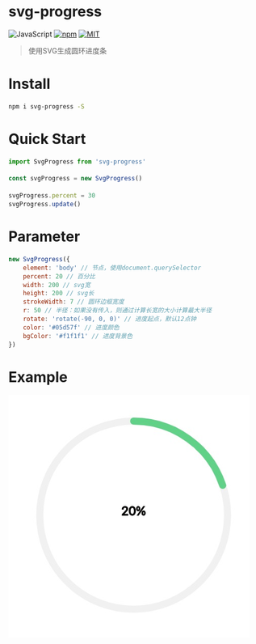 # svg-progress
![JavaScript](https://img.shields.io/badge/language-JavaScript-f1e05a.svg)
[![npm](https://img.shields.io/badge/npm-v0.0.3-519dd9.svg)](https://www.npmjs.com/package/svg-progress)
[![MIT](https://img.shields.io/badge/license-MIT-yellow.svg)](https://github.com/sdyk-jym/svg-progress/blob/master/LICENSE)
>使用SVG生成圆环进度条
# Install
```bash
npm i svg-progress -S
```
# Quick Start
```javascript
import SvgProgress from 'svg-progress'

const svgProgress = new SvgProgress()

svgProgress.percent = 30
svgProgress.update()
```
# Parameter
```javascript
new SvgProgress({
    element: 'body' // 节点，使用document.querySelector
    percent: 20 // 百分比
    width: 200 // svg宽
    height: 200 // svg长
    strokeWidth: 7 // 圆环边框宽度
    r: 50 // 半径：如果没有传入，则通过计算长宽的大小计算最大半径
    rotate: 'rotate(-90, 0, 0)' // 进度起点，默认12点钟
    color: '#05d57f' // 进度颜色
    bgColor: '#f1f1f1' // 进度背景色
})
```
# Example
<img src="./demo.jpg">